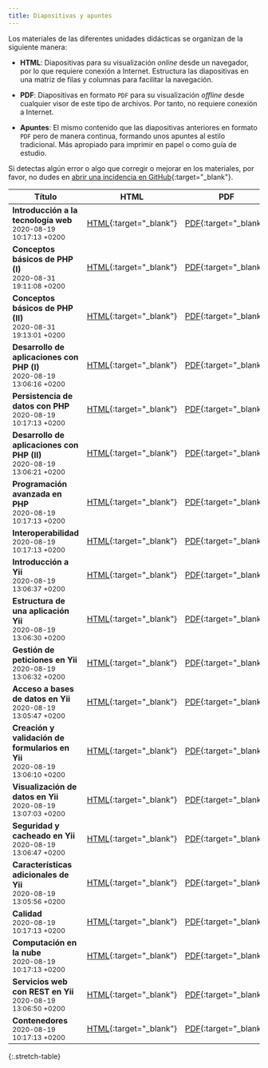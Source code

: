 ```yaml
---
title: Diapositivas y apuntes
---
```


Los materiales de las diferentes unidades didácticas se organizan de la siguiente manera:

- **HTML**: Diapositivas para su visualización *online* desde un navegador, por lo que requiere conexión a Internet. Estructura las diapositivas en una matriz de filas y columnas para facilitar la navegación.

- **PDF**: Diapositivas en formato `PDF` para su visualización *offline* desde cualquier visor de este tipo de archivos. Por tanto, no requiere conexión a Internet.

- **Apuntes**: El mismo contenido que las diapositivas anteriores en formato `PDF` pero de manera continua, formando unos apuntes al estilo tradicional. Más apropiado para imprimir en papel o como guía de estudio.

Si detectas algún error o algo que corregir o mejorar en los materiales, por favor, no dudes en [abrir una incidencia en GitHub](https://github.com/ricpelo/dwese/issues/new){:target="_blank"}.

| Título | HTML | PDF | Apuntes |
| ------ |:----:|:---:|:-------:|
| <strong>Introducción a la tecnología web</strong><br><small class="fecha">2020-08-19 10:17:13 +0200</small> | [HTML](slides/introduccion-a-la-tecnologia-web.html){:target="_blank"} | [PDF](pdf/introduccion-a-la-tecnologia-web.pdf){:target="_blank"} | [Apuntes](apuntes/introduccion-a-la-tecnologia-web-apuntes.pdf){:target="_blank"}
| <strong>Conceptos básicos de PHP (I)</strong><br><small class="fecha">2020-08-31 19:11:08 +0200</small> | [HTML](slides/conceptos-basicos-de-php-i.html){:target="_blank"} | [PDF](pdf/conceptos-basicos-de-php-i.pdf){:target="_blank"} | [Apuntes](apuntes/conceptos-basicos-de-php-i-apuntes.pdf){:target="_blank"}
| <strong>Conceptos básicos de PHP (II)</strong><br><small class="fecha">2020-08-31 19:13:01 +0200</small> | [HTML](slides/conceptos-basicos-de-php-ii.html){:target="_blank"} | [PDF](pdf/conceptos-basicos-de-php-ii.pdf){:target="_blank"} | [Apuntes](apuntes/conceptos-basicos-de-php-ii-apuntes.pdf){:target="_blank"}
| <strong>Desarrollo de aplicaciones con PHP (I)</strong><br><small class="fecha">2020-08-19 13:06:16 +0200</small> | [HTML](slides/desarrollo-de-aplicaciones-con-php-i.html){:target="_blank"} | [PDF](pdf/desarrollo-de-aplicaciones-con-php-i.pdf){:target="_blank"} | [Apuntes](apuntes/desarrollo-de-aplicaciones-con-php-i-apuntes.pdf){:target="_blank"}
| <strong>Persistencia de datos con PHP</strong><br><small class="fecha">2020-08-19 10:17:13 +0200</small> | [HTML](slides/persistencia-de-datos-con-php.html){:target="_blank"} | [PDF](pdf/persistencia-de-datos-con-php.pdf){:target="_blank"} | [Apuntes](apuntes/persistencia-de-datos-con-php-apuntes.pdf){:target="_blank"}
| <strong>Desarrollo de aplicaciones con PHP (II)</strong><br><small class="fecha">2020-08-19 13:06:21 +0200</small> | [HTML](slides/desarrollo-de-aplicaciones-con-php-ii.html){:target="_blank"} | [PDF](pdf/desarrollo-de-aplicaciones-con-php-ii.pdf){:target="_blank"} | [Apuntes](apuntes/desarrollo-de-aplicaciones-con-php-ii-apuntes.pdf){:target="_blank"}
| <strong>Programación avanzada en PHP</strong><br><small class="fecha">2020-08-19 10:17:13 +0200</small> | [HTML](slides/programacion-avanzada-en-php.html){:target="_blank"} | [PDF](pdf/programacion-avanzada-en-php.pdf){:target="_blank"} | [Apuntes](apuntes/programacion-avanzada-en-php-apuntes.pdf){:target="_blank"}
| <strong>Interoperabilidad</strong><br><small class="fecha">2020-08-19 10:17:13 +0200</small> | [HTML](slides/interoperabilidad.html){:target="_blank"} | [PDF](pdf/interoperabilidad.pdf){:target="_blank"} | [Apuntes](apuntes/interoperabilidad-apuntes.pdf){:target="_blank"}
| <strong>Introducción a Yii</strong><br><small class="fecha">2020-08-19 13:06:37 +0200</small> | [HTML](slides/introduccion-a-yii.html){:target="_blank"} | [PDF](pdf/introduccion-a-yii.pdf){:target="_blank"} | [Apuntes](apuntes/introduccion-a-yii-apuntes.pdf){:target="_blank"}
| <strong>Estructura de una aplicación Yii</strong><br><small class="fecha">2020-08-19 13:06:30 +0200</small> | [HTML](slides/estructura-de-una-aplicacion-yii.html){:target="_blank"} | [PDF](pdf/estructura-de-una-aplicacion-yii.pdf){:target="_blank"} | [Apuntes](apuntes/estructura-de-una-aplicacion-yii-apuntes.pdf){:target="_blank"}
| <strong>Gestión de peticiones en Yii</strong><br><small class="fecha">2020-08-19 13:06:32 +0200</small> | [HTML](slides/gestion-de-peticiones-en-yii.html){:target="_blank"} | [PDF](pdf/gestion-de-peticiones-en-yii.pdf){:target="_blank"} | [Apuntes](apuntes/gestion-de-peticiones-en-yii-apuntes.pdf){:target="_blank"}
| <strong>Acceso a bases de datos en Yii</strong><br><small class="fecha">2020-08-19 13:05:47 +0200</small> | [HTML](slides/acceso-a-bases-de-datos-en-yii.html){:target="_blank"} | [PDF](pdf/acceso-a-bases-de-datos-en-yii.pdf){:target="_blank"} | [Apuntes](apuntes/acceso-a-bases-de-datos-en-yii-apuntes.pdf){:target="_blank"}
| <strong>Creación y validación de formularios en Yii</strong><br><small class="fecha">2020-08-19 13:06:10 +0200</small> | [HTML](slides/creacion-y-validacion-de-formularios-en-yii.html){:target="_blank"} | [PDF](pdf/creacion-y-validacion-de-formularios-en-yii.pdf){:target="_blank"} | [Apuntes](apuntes/creacion-y-validacion-de-formularios-en-yii-apuntes.pdf){:target="_blank"}
| <strong>Visualización de datos en Yii</strong><br><small class="fecha">2020-08-19 13:07:03 +0200</small> | [HTML](slides/visualizacion-de-datos-en-yii.html){:target="_blank"} | [PDF](pdf/visualizacion-de-datos-en-yii.pdf){:target="_blank"} | [Apuntes](apuntes/visualizacion-de-datos-en-yii-apuntes.pdf){:target="_blank"}
| <strong>Seguridad y cacheado en Yii</strong><br><small class="fecha">2020-08-19 13:06:47 +0200</small> | [HTML](slides/seguridad-y-cacheado-en-yii.html){:target="_blank"} | [PDF](pdf/seguridad-y-cacheado-en-yii.pdf){:target="_blank"} | [Apuntes](apuntes/seguridad-y-cacheado-en-yii-apuntes.pdf){:target="_blank"}
| <strong>Características adicionales de Yii</strong><br><small class="fecha">2020-08-19 13:05:56 +0200</small> | [HTML](slides/caracteristicas-adicionales-de-yii.html){:target="_blank"} | [PDF](pdf/caracteristicas-adicionales-de-yii.pdf){:target="_blank"} | [Apuntes](apuntes/caracteristicas-adicionales-de-yii-apuntes.pdf){:target="_blank"}
| <strong>Calidad</strong><br><small class="fecha">2020-08-19 10:17:13 +0200</small> | [HTML](slides/calidad.html){:target="_blank"} | [PDF](pdf/calidad.pdf){:target="_blank"} | [Apuntes](apuntes/calidad-apuntes.pdf){:target="_blank"}
| <strong>Computación en la nube</strong><br><small class="fecha">2020-08-19 10:17:13 +0200</small> | [HTML](slides/computacion-en-la-nube.html){:target="_blank"} | [PDF](pdf/computacion-en-la-nube.pdf){:target="_blank"} | [Apuntes](apuntes/computacion-en-la-nube-apuntes.pdf){:target="_blank"}
| <strong>Servicios web con REST en Yii</strong><br><small class="fecha">2020-08-19 13:06:50 +0200</small> | [HTML](slides/servicios-web-con-rest-en-yii.html){:target="_blank"} | [PDF](pdf/servicios-web-con-rest-en-yii.pdf){:target="_blank"} | [Apuntes](apuntes/servicios-web-con-rest-en-yii-apuntes.pdf){:target="_blank"}
| <strong>Contenedores</strong><br><small class="fecha">2020-08-19 10:17:13 +0200</small> | [HTML](slides/contenedores.html){:target="_blank"} | [PDF](pdf/contenedores.pdf){:target="_blank"} | [Apuntes](apuntes/contenedores-apuntes.pdf){:target="_blank"}
{:.stretch-table}
